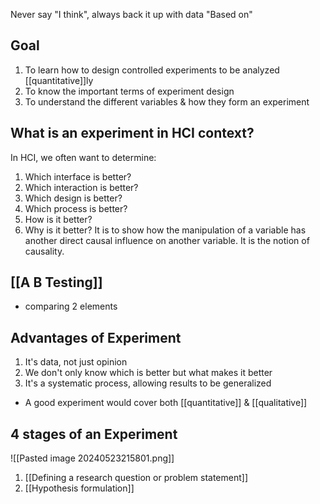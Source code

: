 Never say "I think", always back it up with data "Based on"
## Goal
1. To learn how to design controlled experiments to be analyzed [[quantitative]]ly
2. To know the important terms of experiment design
3. To understand the different variables & how they form an experiment
## What is an experiment in HCI context?
In HCI, we often want to determine:
1. Which interface is better?
2. Which interaction is better?
3. Which design is better?
4. Which process is better?
5. How is it better?
6. Why is it better?
It is to show how the manipulation of a variable has another direct causal influence on another variable. It is the notion of causality.
## [[A B Testing]]
- comparing 2 elements
## Advantages of Experiment
1. It's data, not just opinion
2. We don't only know which is better but what makes it better
3. It's a systematic process, allowing results to be generalized
- A good experiment would cover both [[quantitative]] & [[qualitative]]
## 4 stages of an Experiment
![[Pasted image 20240523215801.png]]
1. [[Defining a research question or problem statement]]
2. [[Hypothesis formulation]]